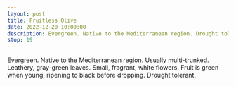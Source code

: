 ```yaml
---
layout: post
title: Fruitless Olive
date: 2022-12-20 10:00:00
description: Evergreen. Native to the Mediterranean region. Drought tolerant.
stop: 19
---
```

Evergreen. Native to the Mediterranean region. Usually multi-trunked. Leathery, gray-green leaves. Small, fragrant, white flowers. Fruit is green when young, ripening to black before dropping. Drought tolerant.
